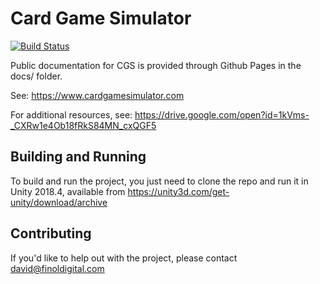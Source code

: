 # Card Game Simulator
[![Build Status](https://travis-ci.com/finol-digital/Card-Game-Simulator.svg?branch=master)](https://travis-ci.com/finol-digital/Card-Game-Simulator)

Public documentation for CGS is provided through Github Pages in the docs/ folder. 

See: https://www.cardgamesimulator.com

For additional resources, see: https://drive.google.com/open?id=1kVms-_CXRw1e4Ob18fRkS84MN_cxQGF5

## Building and Running

To build and run the project, you just need to clone the repo and run it in Unity 2018.4, available from https://unity3d.com/get-unity/download/archive

## Contributing

If you'd like to help out with the project, please contact <david@finoldigital.com>